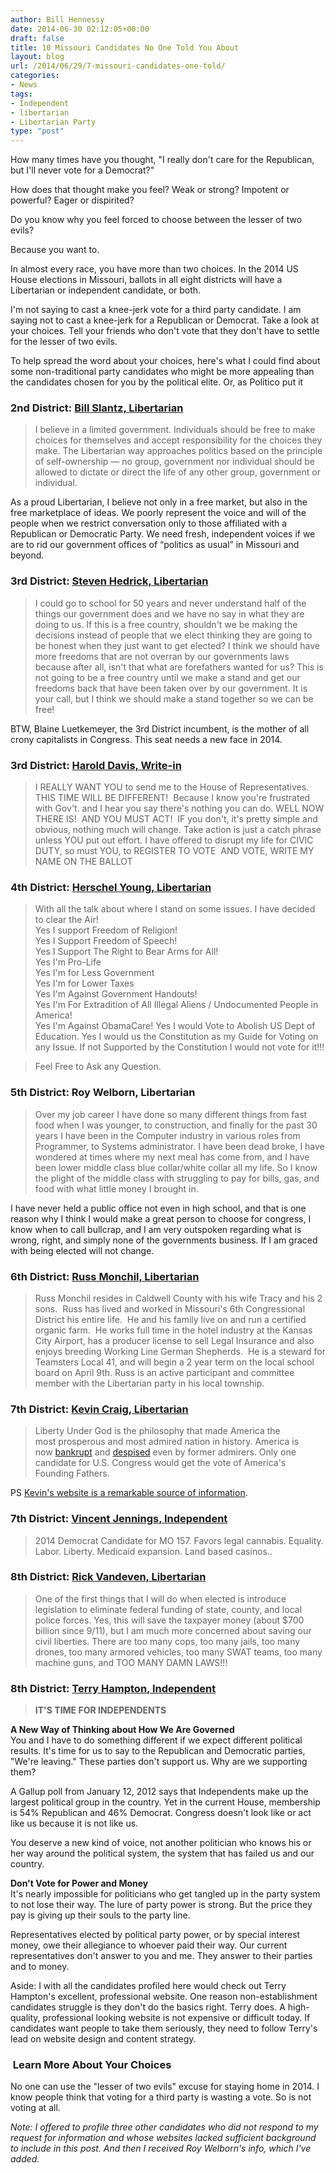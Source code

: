 ```yaml
---
author: Bill Hennessy
date: 2014-06-30 02:12:05+00:00
draft: false
title: 10 Missouri Candidates No One Told You About
layout: blog
url: /2014/06/29/7-missouri-candidates-one-told/
categories:
- News
tags:
- Independent
- libertarian
- Libertarian Party
type: "post"
---
```


How many times have you thought, "I really don't care for the Republican, but I'll never vote for a Democrat?"

How does that thought make you feel? Weak or strong? Impotent or powerful? Eager or dispirited?

Do you know why you feel forced to choose between the lesser of two evils?

Because you want to.

In almost every race, you have more than two choices. In the 2014 US House elections in Missouri, ballots in all eight districts will have a Libertarian or independent candidate, or both.

I'm not saying to cast a knee-jerk vote for a third party candidate. I am saying not to cast a knee-jerk for a Republican or Democrat. Take a look at your choices. Tell your friends who don't vote that they don't have to settle for the lesser of two evils.

To help spread the word about your choices, here's what I could find about some non-traditional party candidates who might be more appealing than the candidates chosen for you by the political elite. Or, as Politico put it



### 2nd District: [Bill Slantz, Libertarian](https://www.billslantz.com/_index.php)





> 

> 
> I believe in a limited government. Individuals should be free to make choices for themselves and accept responsibility for the choices they make. The Libertarian way approaches politics based on the principle of self-ownership — no group, government nor individual should be allowed to dictate or direct the life of any other group, government or individual.  
  
As a proud Libertarian, I believe not only in a free market, but also in the free marketplace of ideas. We poorly represent the voice and will of the people when we restrict conversation only to those affiliated with a Republican or Democratic Party. We need fresh, independent voices if we are to rid our government offices of “politics as usual” in Missouri and beyond.
> 
> 






### 3rd District: [Steven Hedrick, Libertarian](https://votethefuture.com/)





> 

> 
> I could go to school for 50 years and never understand half of the things our government does and we have
no say in what they are doing to us. If this is a free country, shouldn't we be making the decisions instead
of people that we elect thinking they are going to be honest when they just want to get elected? I think we
should have more freedoms that are not overran by our governments laws because after all, isn't that what are forefathers wanted for us? This is not going to be a free country until we make a stand and get our
freedoms back that have been taken over by our government. It is your call, but I think we should make
a stand together so we can be free!
> 
> 




BTW, Blaine Luetkemeyer, the 3rd District incumbent, is the mother of all crony capitalists in Congress. This seat needs a new face in 2014.



### 3rd District: [Harold Davis, Write-in](https://harolddavisforcongress.weebly.com/)





> 

> 
> I REALLY WANT YOU to send me to the House of Representatives. THIS TIME WILL BE DIFFERENT!  Because I know you're frustrated with Gov't. and I hear you say there's nothing you can do. WELL NOW THERE IS!  AND YOU MUST ACT!  IF you don't, it's pretty simple and obvious, nothing much will change. Take action is just a catch phrase unless YOU put out effort. I have offered to disrupt my life for CIVIC DUTY, so must YOU, to REGISTER TO VOTE  AND VOTE, WRITE MY NAME ON THE BALLOT
> 
> 






### 4th District: [Herschel Young, Libertarian](https://www.facebook.com/pages/Herschel-Young-US-Congress-Candidate-4th-District/390929914257510)





> 

> 
> With all the talk about where I stand on some issues. I have decided to clear the Air!   
Yes I support Freedom of Religion!  
Yes I Support Freedom of Speech!   
Yes I Support The Right to Bear Arms for All!  
Yes I'm Pro-Life  
Yes I'm for Less Government  
Yes I'm for Lower Taxes  
Yes I'm Against Government Handouts!  
Yes I'm For Extradition of All Illegal Aliens / Undocumented People in America!  
Yes I'm Against ObamaCare!
Yes I would Vote to Abolish US Dept of Education.
Yes I would us the Constitution as my Guide for Voting on any Issue. If not Supported by the Constitution I would not vote for it!!!
> 
> 

> 
> Feel Free to Ask any Question.
> 
> 






### 5th District: Roy Welborn, Libertarian





> Over my job career I have done so many different things from fast food when I was younger, to construction, and finally for the past 30 years I have been in the Computer industry in various roles from Programmer, to Systems administrator. I have been dead broke, I have wondered at times where my next meal has come from, and I have been lower middle class blue collar/white collar all my life. So I know the plight of the middle class with struggling to pay for bills, gas, and food with what little money I brought in.

I have never held a public office not even in high school, and that is one reason why I think I would make a great person to choose for congress, I know when to call bullcrap, and I am very outspoken regarding what is wrong, right, and simply none of the governments business. If I am graced with being elected will not change.





### 6th District: [Russ Monchil, Libertarian](https://www.monchil.com/)





> 

> 
> Russ Monchil resides in Caldwell County with his wife Tracy and his 2 sons.  Russ has lived and worked in Missouri's 6th Congressional District his entire life.  He and his family live on and run a certified organic farm.  He works full time in the hotel industry at the Kansas City Airport, has a producer license to sell Legal Insurance and also enjoys breeding Working Line German Shepherds.  He is a steward for Teamsters Local 41, and will begin a 2 year term on the local school board on April 9th. Russ is an active participant and committee member with the Libertarian party in his local township.
> 
> 






### 7th District: [Kevin Craig, Libertarian](https://www.kevincraig.us/)





> 

> 
> Liberty Under God is the philosophy that made America the most prosperous and most admired nation in history. America is now [bankrupt](https://kevincraig.us/bankrupt.htm) and [despised](https://kevincraig.us/admired.htm) even by former admirers. Only one candidate for U.S. Congress would get the vote of America's Founding Fathers.

> 
> 




PS [Kevin's website is a remarkable source of information](https://www.kevincraig.us/).



### 7th District: [Vincent Jennings, Independent](https://twitter.com/vincentjennings)





> 

> 
> 2014 Democrat Candidate for MO 157. Favors legal cannabis. Equality. Labor. Liberty. Medicaid expansion. Land based casinos..
> 
> 






### 8th District: [Rick Vandeven, Libertarian](https://www.facebook.com/VandevenForCongress)





> 

> 
> One of the first things that I will do when elected is introduce legislation to eliminate federal funding of state, county, and local police forces. Yes, this will save the taxpayer money (about $700 billion since 9/11), but I am much more concerned about saving our civil liberties. There are too many cops, too many jails, too many drones, too many armored vehicles, too many SWAT teams, too many machine guns, and TOO MANY DAMN LAWS!!!
> 
> 






### 8th District: [Terry Hampton, Independent](https://www.hamptonforcongress.com/)





> 

> 
> **IT'S TIME FOR INDEPENDENTS**  
  
**A New Way of Thinking about How We Are Governed**  
You and I have to do something different if we expect different political results. It's time for us to say to the Republican and Democratic parties, "We're leaving." These parties don't support us. Why are we supporting them?   
  
A Gallup poll from January 12, 2012 says that Independents make up the largest political group in the country. Yet in the current House, membership is 54% Republican and 46% Democrat. Congress doesn't look like or act like us because it is not like us.   
  
You deserve a new kind of voice, not another politician who knows his or her way around the political system, the system that has failed us and our country.  
  
**Don't Vote for Power and Money**  
It's nearly impossible for politicians who get tangled up in the party system to not lose their way. The lure of party power is strong. But the price they pay is giving up their souls to the party line.   
  
Representatives elected by political party power, or by special interest money, owe their allegiance to whoever paid their way. Our current representatives don't answer to you and me. They answer to their parties and to money.
> 
> 




Aside: I with all the candidates profiled here would check out Terry Hampton's excellent, professional website. One reason non-establishment candidates struggle is they don't do the basics right. Terry does. A high-quality, professional looking website is not expensive or difficult today. If candidates want people to take them seriously, they need to follow Terry's lead on website design and content strategy.



###  Learn More About Your Choices



No one can use the "lesser of two evils" excuse for staying home in 2014. I know people think that voting for a third party is wasting a vote. So is not voting at all.

_Note: I offered to profile three other candidates who did not respond to my request for information and whose websites lacked sufficient background to include in this post. And then I received Roy Welborn's info, which I've added._
